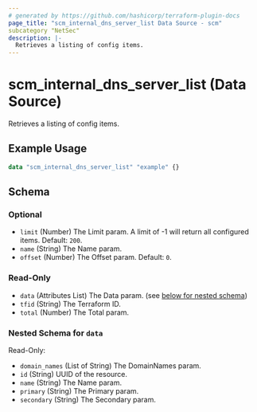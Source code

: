 ```yaml
---
# generated by https://github.com/hashicorp/terraform-plugin-docs
page_title: "scm_internal_dns_server_list Data Source - scm"
subcategory "NetSec"
description: |-
  Retrieves a listing of config items.
---
```


# scm_internal_dns_server_list (Data Source)

Retrieves a listing of config items.

## Example Usage

```terraform
data "scm_internal_dns_server_list" "example" {}
```

<!-- schema generated by tfplugindocs -->
## Schema

### Optional

- `limit` (Number) The Limit param. A limit of -1 will return all configured items. Default: `200`.
- `name` (String) The Name param.
- `offset` (Number) The Offset param. Default: `0`.

### Read-Only

- `data` (Attributes List) The Data param. (see [below for nested schema](#nestedatt--data))
- `tfid` (String) The Terraform ID.
- `total` (Number) The Total param.

<a id="nestedatt--data"></a>
### Nested Schema for `data`

Read-Only:

- `domain_names` (List of String) The DomainNames param.
- `id` (String) UUID of the resource.
- `name` (String) The Name param.
- `primary` (String) The Primary param.
- `secondary` (String) The Secondary param.
